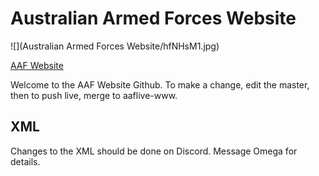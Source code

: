 # Australian Armed Forces Website

![](Australian Armed Forces Website/hfNHsM1.jpg)

[AAF Website](//i.imgur.com/hfNHsM1.jpg)

Welcome to the AAF Website Github. To make a change, edit the master, then to push live, merge to aaflive-www.

## XML

Changes to the XML should be done on Discord. Message Omega for details.
 
